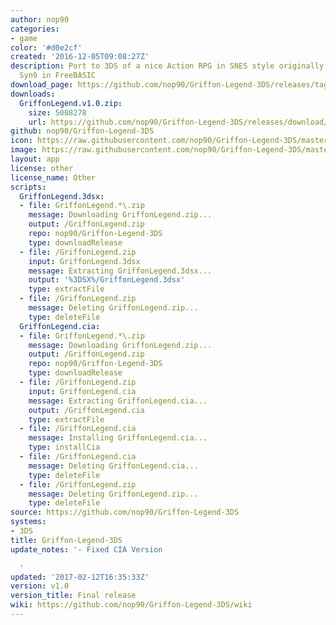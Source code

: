 ```yaml
---
author: nop90
categories:
- game
color: '#d0e2cf'
created: '2016-12-05T09:08:27Z'
description: Port to 3DS of a nice Action RPG in SNES style originally written by
  Syn9 in FreeBASIC
download_page: https://github.com/nop90/Griffon-Legend-3DS/releases/tag/v1.0
downloads:
  GriffonLegend.v1.0.zip:
    size: 5008278
    url: https://github.com/nop90/Griffon-Legend-3DS/releases/download/v1.0/GriffonLegend.v1.0.zip
github: nop90/Griffon-Legend-3DS
icon: https://raw.githubusercontent.com/nop90/Griffon-Legend-3DS/master/resources/icon.png
image: https://raw.githubusercontent.com/nop90/Griffon-Legend-3DS/master/resources/banner.png
layout: app
license: other
license_name: Other
scripts:
  GriffonLegend.3dsx:
  - file: GriffonLegend.*\.zip
    message: Downloading GriffonLegend.zip...
    output: /GriffonLegend.zip
    repo: nop90/Griffon-Legend-3DS
    type: downloadRelease
  - file: /GriffonLegend.zip
    input: GriffonLegend.3dsx
    message: Extracting GriffonLegend.3dsx...
    output: '%3DSX%/GriffonLegend.3dsx'
    type: extractFile
  - file: /GriffonLegend.zip
    message: Deleting GriffonLegend.zip...
    type: deleteFile
  GriffonLegend.cia:
  - file: GriffonLegend.*\.zip
    message: Downloading GriffonLegend.zip...
    output: /GriffonLegend.zip
    repo: nop90/Griffon-Legend-3DS
    type: downloadRelease
  - file: /GriffonLegend.zip
    input: GriffonLegend.cia
    message: Extracting GriffonLegend.cia...
    output: /GriffonLegend.cia
    type: extractFile
  - file: /GriffonLegend.cia
    message: Installing GriffonLegend.cia...
    type: installCia
  - file: /GriffonLegend.cia
    message: Deleting GriffonLegend.cia...
    type: deleteFile
  - file: /GriffonLegend.zip
    message: Deleting GriffonLegend.zip...
    type: deleteFile
source: https://github.com/nop90/Griffon-Legend-3DS
systems:
- 3DS
title: Griffon-Legend-3DS
update_notes: '- Fixed CIA Version

  '
updated: '2017-02-12T16:35:33Z'
version: v1.0
version_title: Final release
wiki: https://github.com/nop90/Griffon-Legend-3DS/wiki
---
```

